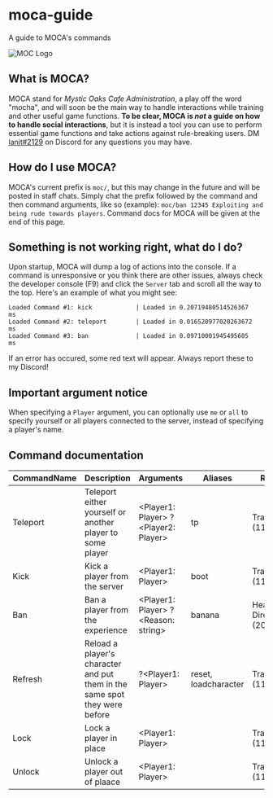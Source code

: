 # moca-guide
A guide to MOCA's commands

![MOC Logo](https://cdn.discordapp.com/attachments/965384850116837396/967849487747932170/Untitled265_20220419052546.png)

## What is MOCA?
MOCA stand for *Mystic Oaks Cafe Administration*, a play off the word "mocha", and will soon be the main way to handle interactions while training and other useful game functions. **To be clear, MOCA is *not* a guide on how to handle social interactions**, but it is instead a tool you can use to perform essential game functions and take actions against rule-breaking users. DM [lanjt#2129](https://discord.com/users/498984530968051713/) on Discord for any questions you may have.

## How do I use MOCA?
MOCA's current prefix is ``moc/``, but this may change in the future and will be posted in staff chats. Simply chat the prefix followed by the command and then command arguments, like so (example): ``moc/ban 12345 Exploiting and being rude towards players``. Command docs for MOCA will be given at the end of this page.

## Something is not working right, what do I do?
Upon startup, MOCA will dump a log of actions into the console. If a command is unresponsive or you think there are other issues, always check the developer console (F9) and click the ``Server`` tab and scroll all the way to the top. Here's an example of what you might see:
```
Loaded Command #1: kick            | Loaded in 0.20719480514526367    ms
Loaded Command #2: teleport        | Loaded in 0.016520977020263672   ms
Loaded Command #3: ban             | Loaded in 0.09710001945495605    ms
```
If an error has occured, some red text will appear. Always report these to my Discord! 

## Important argument notice
When specifying a ``Player`` argument, you can optionally use ``me`` or ``all`` to specify yourself or all players connected to the server, instead of specifying a player's name.

## Command documentation
| CommandName | Description | Arguments | Aliases | Rank |
| ----------- | ----------- | --------- | ------- | ---- |
| Teleport    | Teleport either yourself or another player to some player | <Player1: Player> ?<Player2: Player> | tp | Trainer+(11) |
| Kick        | Kick a player from the server | <Player1: Player> | boot | Trainer+(11) |
| Ban         | Ban a player from the experience | <Player1: Player> ?<Reason: string> | banana | Head Director+(20) |
| Refresh     | Reload a player's character and put them in the same spot they were before | ?<Player1: Player> | reset, loadcharacter | Trainer+(11) |
| Lock        | Lock a player in place | <Player1: Player> | | Trainer+(11) |
| Unlock      | Unlock a player out of plaace | <Player1: Player> | | Trainer+(11) |
